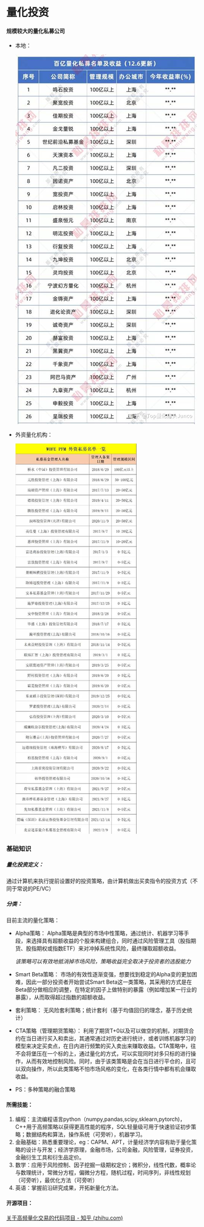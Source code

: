 # 量化投资

#### 规模较大的量化私募公司

+ 本地：

  ![img](clip_image002.jpg)

+ 外资量化机构：

  ![img](clip_image004.jpg)

### 基础知识

##### 量化投资定义：

通过计算机来执行提前设置好的投资策略，由计算机做出买卖指令的投资方式（不同于常说的PE/VC）

##### 分类：

目前主流的量化策略：

+ Alpha策略：
  Alpha策略是典型的市场中性策略，通过统计、机器学习等手段，来选择具有超额收益的个股来构建组合，同时通过风险管理工具（股指期货、股指期权或指数ETF）来对冲掉系统性风险，最终赚取超额收益。

  *该策略可以有效地抵消掉市场风险，策略收益完全取决于投资者的选股能力*

+ Smart Beta策略：
  市场的有效性逐渐变强，想要找到稳定的Alpha变的更加困难，因此一部分投资者开始尝试Smart Beta这一类策略，其采用的方式是在Beta部分做相应的调整，在特定的因子上做特别的暴露（例如增加某一行业的暴露），从而取得超过指数的超额收益。

+ 套利策略：
  无风险套利策略；统计套利（基于均值回归的理念，基于历史统计）

+ CTA策略（管理期货策略）：
  利用了期货T+0以及可以做空的机制，对期货合约在当日进行买入和卖出，其通常通过对历史进行统计，或者训练机器学习的模型来决定买卖点，在日内进行频繁的买入卖出来赚取收益。CTA策略中，往不会将堡压在一个标的上，通过量化的方式，可以实现同时对多只标的进行操作，从而有效地控制风险。同时，由于该类策略是会在当日进行平仓的，且可以双向操作，所以此类策略不怕市场风格的变化，在各类行情中都有机会赚取收益。

+ PS：多种策略的融合策略

#### 所需技能：

1. 编程：主流编程语言python（numpy,pandas,scipy,sklearn,pytorch)，C++用于高频策略以获得更高性能的程序，SQL轻量级可用于快速验证初步策略；数据结构和算法，操作系统（可旁听），机器学习。
2. 金融基础：熟悉重要理论，eg：CAPM、APT，计量经济学内容有助于量化策略的设计与开发；经济学原理，金融市场，公司金融，风险管理，证券投资，金融衍生工具和衍生品定价。
3. 数学：应用于风险控制、因子挖掘一级期权定价；微积分，线性代数，概率论与数理统计，常微分方程，偏微分方程，随机过程，时间序列，非线性规划（可旁听），最优化方法（可旁听）
4. 英语：掌握前沿研究成果，开拓新量化方法。

#### 开源项目：

[关于高频量化交易的代码项目 - 知乎 (zhihu.com)](https://zhuanlan.zhihu.com/p/558902211)

